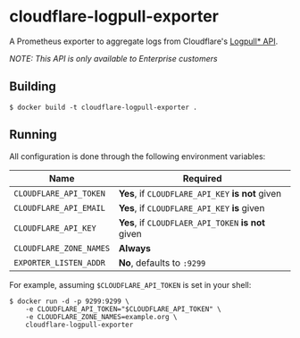 # cloudflare-logpull-exporter

A Prometheus exporter to aggregate logs from Cloudflare's [Logpull* API][logpull-api].

*NOTE: This API is only available to Enterprise customers*

## Building

```console
$ docker build -t cloudflare-logpull-exporter .
```

## Running

All configuration is done through the following environment variables:

| Name                    | Required                                            |
|-------------------------|-----------------------------------------------------|
| `CLOUDFLARE_API_TOKEN`  | **Yes**, if `CLOUDFLARE_API_KEY` **is not** given   |
| `CLOUDFLARE_API_EMAIL`  | **Yes**, if `CLOUDFLARE_API_KEY` **is** given       |
| `CLOUDFLARE_API_KEY`    | **Yes**, if `CLOUDFLAER_API_TOKEN` **is not** given |
| `CLOUDFLARE_ZONE_NAMES` | **Always**                                          |
| `EXPORTER_LISTEN_ADDR`  | **No**, defaults to `:9299`                         |

For example, assuming `$CLOUDFLARE_API_TOKEN` is set in your shell:

```console
$ docker run -d -p 9299:9299 \
    -e CLOUDFLARE_API_TOKEN="$CLOUDFLARE_API_TOKEN" \
    -e CLOUDFLARE_ZONE_NAMES=example.org \
    cloudflare-logpull-exporter
```

[logpull-api]: https://developers.cloudflare.com/logs/logpull-api
